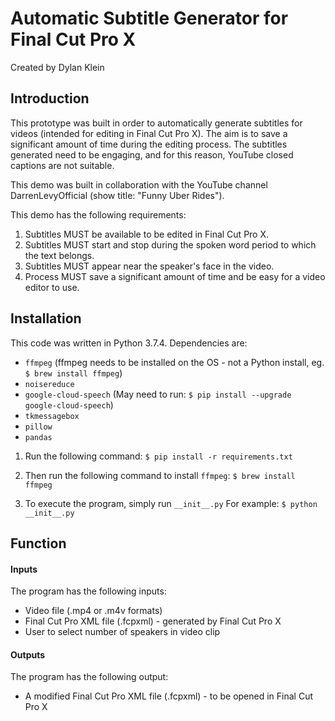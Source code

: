 # Automatic Subtitle Generator for Final Cut Pro X
Created by Dylan Klein

## Introduction
This prototype was built in order to automatically generate subtitles for videos (intended for editing in Final Cut Pro X). The aim is to save a significant amount of time during the editing process. The subtitles generated need to be engaging, and for this reason, YouTube closed captions are not suitable.

This demo was built in collaboration with the YouTube channel DarrenLevyOfficial (show title: "Funny Uber Rides").

This demo has the following requirements:
1. Subtitles MUST be available to be edited in Final Cut Pro X.
2. Subtitles MUST start and stop during the spoken word period to which the text belongs.
3. Subtitles MUST appear near the speaker's face in the video.
4. Process MUST save a significant amount of time and be easy for a video editor to use.

## Installation
This code was written in Python 3.7.4. Dependencies are:
* `ffmpeg` (ffmpeg needs to be installed on the OS - not a Python install, eg. `$ brew install ffmpeg`)
* `noisereduce`
* `google-cloud-speech` (May need to run: `$ pip install --upgrade google-cloud-speech`)
* `tkmessagebox`
* `pillow`
* `pandas`

1. Run the following command:
`$ pip install -r requirements.txt`

2. Then run the following command to install `ffmpeg`:
`$ brew install ffmpeg`

3. To execute the program, simply run `__init__.py`
For example: `$ python __init__.py`

## Function
#### Inputs
The program has the following inputs:
* Video file (.mp4 or .m4v formats)
* Final Cut Pro XML file (.fcpxml) - generated by Final Cut Pro X
* User to select number of speakers in video clip

#### Outputs
The program has the following output:
* A modified Final Cut Pro XML file (.fcpxml) - to be opened in Final Cut Pro X